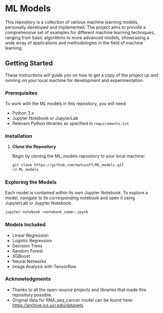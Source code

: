 # ML Models

This repository is a collection of various machine learning models, personally developed and implemented. The project aims to provide a comprehensive set of examples for different machine learning techniques, ranging from basic algorithms to more advanced models, showcasing a wide array of applications and methodologies in the field of machine learning.

## Getting Started

These instructions will guide you on how to get a copy of the project up and running on your local machine for development and experimentation.

### Prerequisites

To work with the ML models in this repository, you will need:
- Python 3.x
- Jupyter Notebook or JupyterLab
- Relevant Python libraries as specified in `requirements.txt`

### Installation

1. **Clone the Repository**

   Begin by cloning the ML_models repository to your local machine:

   ```bash
   git clone https://github.com/matusoff/ML_models.git
   cd ML_models

### Exploring the Models
Each model is contained within its own Jupyter Notebook. To explore a model, navigate to its corresponding notebook and open it using JupyterLab or Jupyter Notebook:

```bash
jupyter notebook <notebook_name>.ipynb
```

### Models Included
- Linear Regression
- Logistic Regression
- Decision Trees
- Random Forest
- XGBoost
- Neural Networks
- Image Analysis with Tensorflow

### Acknowledgments
- Thanks to all the open-source projects and libraries that made this repository possible.
- Original data for RNA_seq_cancer model can be found here: https://archive.ics.uci.edu/datasets

